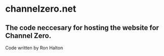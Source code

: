 # channelzero.net
## The code neccesary for hosting the website for Channel Zero.
Code written by Ron Halton
